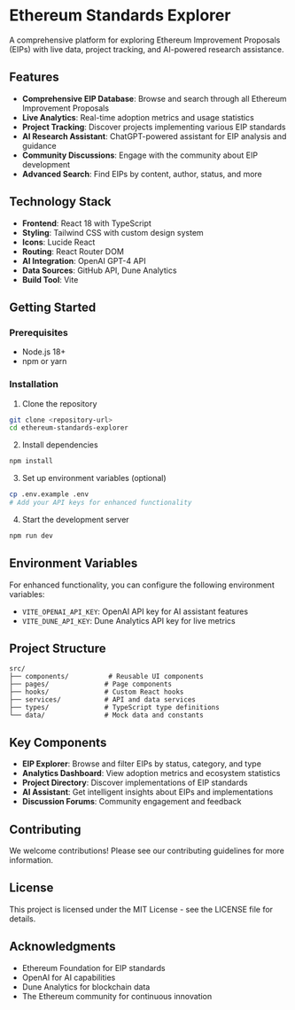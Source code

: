 # Ethereum Standards Explorer

A comprehensive platform for exploring Ethereum Improvement Proposals (EIPs) with live data, project tracking, and AI-powered research assistance.

## Features

- **Comprehensive EIP Database**: Browse and search through all Ethereum Improvement Proposals
- **Live Analytics**: Real-time adoption metrics and usage statistics
- **Project Tracking**: Discover projects implementing various EIP standards
- **AI Research Assistant**: ChatGPT-powered assistant for EIP analysis and guidance
- **Community Discussions**: Engage with the community about EIP development
- **Advanced Search**: Find EIPs by content, author, status, and more

## Technology Stack

- **Frontend**: React 18 with TypeScript
- **Styling**: Tailwind CSS with custom design system
- **Icons**: Lucide React
- **Routing**: React Router DOM
- **AI Integration**: OpenAI GPT-4 API
- **Data Sources**: GitHub API, Dune Analytics
- **Build Tool**: Vite

## Getting Started

### Prerequisites

- Node.js 18+ 
- npm or yarn

### Installation

1. Clone the repository
```bash
git clone <repository-url>
cd ethereum-standards-explorer
```

2. Install dependencies
```bash
npm install
```

3. Set up environment variables (optional)
```bash
cp .env.example .env
# Add your API keys for enhanced functionality
```

4. Start the development server
```bash
npm run dev
```

## Environment Variables

For enhanced functionality, you can configure the following environment variables:

- `VITE_OPENAI_API_KEY`: OpenAI API key for AI assistant features
- `VITE_DUNE_API_KEY`: Dune Analytics API key for live metrics

## Project Structure

```
src/
├── components/          # Reusable UI components
├── pages/              # Page components
├── hooks/              # Custom React hooks
├── services/           # API and data services
├── types/              # TypeScript type definitions
└── data/               # Mock data and constants
```

## Key Components

- **EIP Explorer**: Browse and filter EIPs by status, category, and type
- **Analytics Dashboard**: View adoption metrics and ecosystem statistics
- **Project Directory**: Discover implementations of EIP standards
- **AI Assistant**: Get intelligent insights about EIPs and implementations
- **Discussion Forums**: Community engagement and feedback

## Contributing

We welcome contributions! Please see our contributing guidelines for more information.

## License

This project is licensed under the MIT License - see the LICENSE file for details.

## Acknowledgments

- Ethereum Foundation for EIP standards
- OpenAI for AI capabilities
- Dune Analytics for blockchain data
- The Ethereum community for continuous innovation